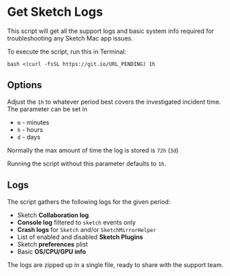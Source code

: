 # Get Sketch Logs

This script will get all the support logs and basic system info required for troubleshooting any Sketch Mac app issues.

To execute the script, run this in Terminal:

```
bash <(curl -fsSL https://git.io/URL_PENDING) 1h
```

## Options

Adjust the `1h` to whatever period best covers the investigated incident time. 
The parameter can be set in

- `m` - minutes
- `h` - hours
- `d` - days

Normally the max amount of time the log is stored is `72h` (`3d`)

Running the script without this parameter defaults to `1h`.

## Logs

The script gathers the following logs for the given period:

- Sketch **Collaboration log**
- **Console log** filtered to `sketch` events only
- **Crash logs** for `Sketch` and/or `SketchMirrorHelper`
- List of enabled and disabled **Sketch Plugins**
- Sketch **preferences** plist
- Basic **OS/CPU/GPU info**

The logs are zipped up in a single file, ready to share with the support team.
